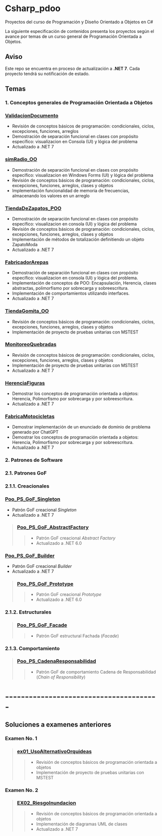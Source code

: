 # Csharp_pdoo
Proyectos del curso de Programación y Diseño Orientado a Objetos en C#

La siguiente especificación de contenidos presenta los proyectos según el avance por temas de un curso general de Programación Orientada a Objetos.

## Aviso
Este repo se encuentra en proceso de actualización a **.NET 7**. Cada proyecto tendrá su notificación de estado.

## Temas

### 1. Conceptos generales de Programación Orientada a Objetos

### [ValidacionDocumento](https://github.com/jdrodas/Csharp_pdoo/tree/master/ValidacionDocumento)
- Revisión de conceptos básicos de programación: condicionales, ciclos, excepciones, funciones, arreglos
- Demostración de separación funcional en clases con propósito específico: visualizacion en Consola (UI) y lógica del problema
- Actualizado a .NET 7

### [simRadio_OO](https://github.com/jdrodas/Csharp_pdoo/tree/master/simRadio_OO)
- Demostración de separación funcional en clases con propósito específico: visualizacion en Windows Forms (UI) y lógica del problema
- Revisión de conceptos básicos de programación: condicionales, ciclos, excepciones, funciones, arreglos, clases y objetos
- Implementación funcionalidad de memoria de frecuencias, almacenando los valores en un arreglo

### [TiendaDeZapatos_POO](https://github.com/jdrodas/Csharp_pdoo/tree/master/TiendaDeZapatos_POO)
- Demostración de separación funcional en clases con propósito específico: visualizacion en consola (UI) y lógica del problema
- Revisión de conceptos básicos de programación: condicionales, ciclos, excepciones, funciones, arreglos, clases y objetos
- Implementación de métodos de totalización definitiendo un objeto ZapatoModa
- Actualizado a .NET 7

### [FabricadorArepas](https://github.com/jdrodas/Csharp_pdoo/tree/master/FabricadorArepas)
- Demostración de separación funcional en clases con propósito específico: visualizacion en consola (UI) y lógica del problema.
- Implementación de conceptos de POO: Encapsulación, Herencia, clases abstractas, polimorfismo por sobrecarga y sobreescritura.
- Implementación de comportamientos utilizando interfaces.
- Actualizado a .NET 7

### [TiendaGomita_OO](https://github.com/jdrodas/Csharp_pdoo/tree/master/TiendaGomita_OO)
- Revisión de conceptos básicos de programación: condicionales, ciclos, excepciones, funciones, arreglos, clases y objetos
- Implementación de proyecto de pruebas unitarias con MSTEST

### [MonitoreoQuebradas](https://github.com/jdrodas/Csharp_pdoo/tree/master/MonitoreoQuebradas)
- Revisión de conceptos básicos de programación: condicionales, ciclos, excepciones, funciones, arreglos, clases y objetos
- Implementación de proyecto de pruebas unitarias con MSTEST
- Actualizado a .NET 7

### [HerenciaFiguras](https://github.com/jdrodas/Csharp_pdoo/tree/master/HerenciaFiguras)
- Demostrar los conceptos de programación orientada a objetos: Herencia, Polimorfismo por sobrecarga y por sobreescritura.
- Actualizado a .NET 7

### [FabricaMotocicletas](https://github.com/jdrodas/Csharp_pdoo/tree/master/FabricaMotocicletas)
- Demostrar implementación de un enunciado de dominio de problema generado por ChatGPT
- Demostrar los conceptos de programación orientada a objetos: Herencia, Polimorfismo por sobrecarga y por sobreescritura.
- Actualizado a .NET 7

### 2. Patrones de Software

### 2.1. Patrones GoF

### 2.1.1. Creacionales

### [Poo_PS_GoF_Singleton](https://github.com/jdrodas/Csharp_pdoo/tree/master/Poo_PS_GoF_Singleton)
- Patrón GoF creacional *Singleton*
- Actualizado a .NET 7

>### [Poo_PS_GoF_AbstractFactory](https://github.com/jdrodas/Csharp_pdoo/tree/master/Poo_PS_GoF_AbstractFactory)
>>- Patrón GoF creacional *Abstract Factory*
>>- Actualizado a .NET 6.0

### [Poo_PS_GoF_Builder](https://github.com/jdrodas/Csharp_pdoo/tree/master/Poo_PS_GoF_Builder)
- Patrón GoF creacional *Builder*
- Actualizado a .NET 7

>### [Poo_PS_GoF_Prototype](https://github.com/jdrodas/Csharp_pdoo/tree/master/Poo_PS_GoF_Prototype)
>>- Patrón GoF creacional *Prototype*
>>- Actualizado a .NET 6.0

### 2.1.2. Estructurales

>### [Poo_PS_GoF_Facade](https://github.com/jdrodas/Csharp_pdoo/tree/master/Poo_PS_GoF_Facade)
>>- Patrón GoF estructural Fachada (*Facade*)


### 2.1.3. Comportamiento

>### [Poo_PS_CadenaResponsabilidad](https://github.com/jdrodas/Csharp_pdoo/tree/master/Poo_PS_CadenaResponsabilidad)
>>- Patrón GoF de comportamiento Cadena de Responsabilidad (*Chain of Responsibility*)

# ---------------------------------------

## Soluciones a examenes anteriores

### Examen No. 1

>### [ex01_UsoAlternativoOrquideas](https://github.com/jdrodas/Csharp_pdoo/tree/master/ex01_UsoAlternativoOrquideas)
>>- Revisión de conceptos básicos de programación orientada a objetos
>>- Implementación de proyecto de pruebas unitarias con MSTEST

### Examen No. 2

>### [EX02_RiesgoInundacion](https://github.com/jdrodas/Csharp_pdoo/tree/master/EX02_RiesgoInundacion)
>>- Revisión de conceptos básicos de programación orientada a objetos
>>- Implementación de diagramas UML de clases
>>- Actualizado a .NET 7